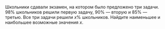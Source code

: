 Школьники сдавали экзамен, на котором было предложено три задачи. $98 \%$ школьников решили первую задачу, $90 \%$ — вторую и $85 \%$ — третью. Все три задачи решили $x \%$ школьников. Найдите наименьшее и наибольшее возможные значения $x$.